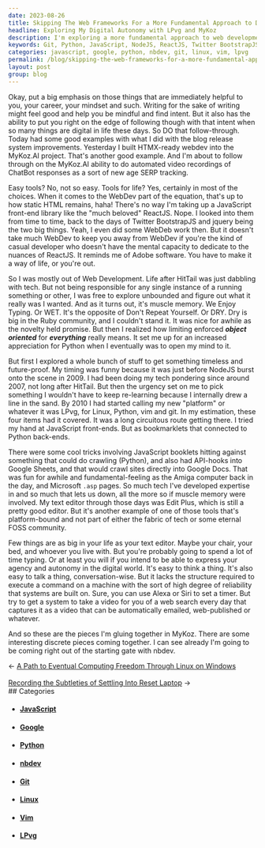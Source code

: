 ```yaml
---
date: 2023-08-26
title: Skipping The Web Frameworks For a More Fundamental Approach to Dev
headline: Exploring My Digital Autonomy with LPvg and MyKoz
description: I'm exploring a more fundamental approach to web development, skipping the web frameworks and focusing on muscle memory, Linux, Python, vim, and git. I'm combining these tools to create the MyKoz project, an automated video recording system of ChatBot responses. I'm also utilizing nbdev to help me with this project.
keywords: Git, Python, JavaScript, NodeJS, ReactJS, Twitter BootstrapJS, jquery, Adobe, HitTail, WET, DRY, Object Oriented, LPvg, Linux, vim, Google Sheets, Google Docs, Edit Plus, Alexa, Siri, MyKoz, nbdev
categories: javascript, google, python, nbdev, git, linux, vim, lpvg
permalink: /blog/skipping-the-web-frameworks-for-a-more-fundamental-approach-to-dev/
layout: post
group: blog
---
```



Okay, put a big emphasis on those things that are immediately helpful to you,
your career, your mindset and such. Writing for the sake of writing might feel
good and help you be mindful and find intent. But it also has the ability to
put you right on the edge of following though with that intent when so many
things are digital in life these days. So DO that follow-through. Today had
some good examples with what I did with the blog release system improvements.
Yesterday I built HTMX-ready webdev into the MyKoz.AI project. That's another
good example. And I'm about to follow through on the MyKoz.AI ability to do
automated video recordings of ChatBot responses as a sort of new age SERP
tracking.

Easy tools? No, not so easy. Tools for life? Yes, certainly in most of the
choices. When it comes to the WebDev part of the equation, that's up to how
static HTML remains, haha! There's no way I'm taking up a JavaScript front-end
library like the "much beloved" ReactJS. Nope. I looked into them from time to
time, back to the days of Twitter BootstrapJS and jquery being the two big
things. Yeah, I even did some WebDeb work then. But it doesn't take much WebDev
to keep you away from WebDev if you're the kind of casual developer who doesn't
have the mental capacity to dedicate to the nuances of ReactJS. It reminds me
of Adobe software. You have to make it a way of life, or you're out.

So I was mostly out of Web Development. Life after HitTail was just dabbling
with tech. But not being responsible for any single instance of a running
something or other, I was free to explore unbounded and figure out what it
really was I wanted. And as it turns out, it's muscle memory. We Enjoy Typing.
Or WET. It's the opposite of Don't Repeat Yourself. Or DRY. Dry is big in the
Ruby community, and I couldn't stand it. It was nice for awhile as the novelty
held promise. But then I realized how limiting enforced ***object oriented***
for ***everything*** really means. It set me up for an increased appreciation
for Python when I eventually was to open my mind to it.

But first I explored a whole bunch of stuff to get something timeless and
future-proof. My timing was funny because it was just before NodeJS burst onto
the scene in 2009. I had been doing my tech pondering since around 2007, not
long after HitTail. But then the urgency set on me to pick something I wouldn't
have to keep re-learning because I internally drew a line in the sand. By 2010
I had started calling my new "platform" or whatever it was LPvg, for Linux,
Python, vim and git. In my estimation, these four items had it covered. It was
a long circuitous route getting there. I tried my hand at JavaScript
front-ends. But as bookmarklets that connected to Python back-ends. 

There were some cool tricks involving JavaScript booklets hitting against
something that could do crawling (Python), and also had API-hooks into Google
Sheets, and that would crawl sites directly into Google Docs. That was fun for
awhile and fundamental-feeling as the Amiga computer back in the day, and
Microsoft `.asp` pages. So much tech I've developed expertise in and so much
that lets us down, all the more so if muscle memory were involved. My text
editor through those days was Edit Plus, which is still a pretty good editor.
But it's another example of one of those tools that's platform-bound and not
part of either the fabric of tech or some eternal FOSS community. 

Few things are as big in your life as your text editor. Maybe your chair, your
bed, and whoever you live with. But you're probably going to spend a lot of
time typing. Or at least you will if you intend to be able to express your
agency and autonomy in the digital world. It's easy to think a thing. It's also
easy to talk a thing, conversation-wise. But it lacks the structure required to
execute a command on a machine with the sort of high degree of reliability that
systems are built on. Sure, you can use Alexa or Siri to set a timer. But try
to get a system to take a video for you of a web search every day that captures
it as a video that can be automatically emailed, web-published or whatever.

And so these are the pieces I'm gluing together in MyKoz. There are some
interesting discrete pieces coming together. I can see already I'm going to be
coming right out of the starting gate with nbdev. 

<div class="arrow-links"><div class="post-nav-prev"><span class="arrow">&larr;&nbsp;</span><a href="/blog/a-path-to-eventual-computing-freedom-through-linux-on-windows/">A Path to Eventual Computing Freedom Through Linux on Windows</a></div> &nbsp; <div class="post-nav-next"><a href="/blog/recording-the-subtleties-of-settling-into-reset-laptop/">Recording the Subtleties of Settling Into Reset Laptop</a><span class="arrow">&nbsp;&rarr;</span></div></div>
## Categories

<ul>
<li><h4><a href='/javascript/'>JavaScript</a></h4></li>
<li><h4><a href='/google/'>Google</a></h4></li>
<li><h4><a href='/python/'>Python</a></h4></li>
<li><h4><a href='/nbdev/'>nbdev</a></h4></li>
<li><h4><a href='/git/'>Git</a></h4></li>
<li><h4><a href='/linux/'>Linux</a></h4></li>
<li><h4><a href='/vim/'>Vim</a></h4></li>
<li><h4><a href='/lpvg/'>LPvg</a></h4></li></ul>